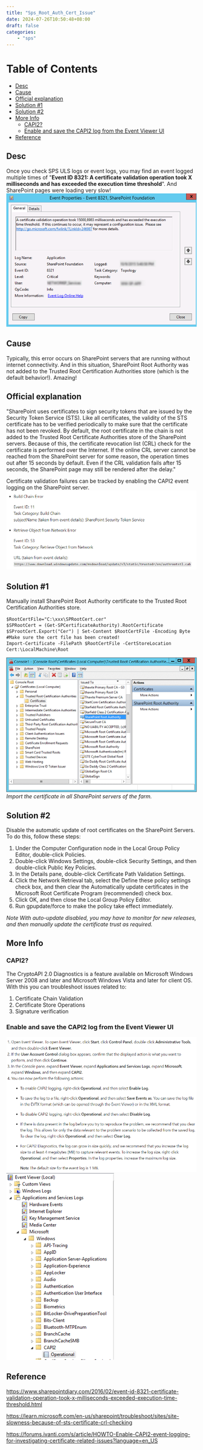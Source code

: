 ```yaml
---
title: "Sps_Root_Auth_Cert_Issue"
date: 2024-07-26T10:50:48+08:00
draft: false
categories:
    - "sps"
---
```

# Table of Contents
- [Desc](#desc)
- [Cause](#cause)
- [Official explanation](#official-explanation)
- [Solution #1](#solution-1)
- [Solution #2](#solution-2)
- [More Info](#more-info)
  - [CAPI2?](#capi2)
  - [Enable and save the CAPI2 log from the Event Viewer UI](#enable-and-save-the-capi2-log-from-the-event-viewer-ui)
- [Reference](#reference)

## Desc
Once you check SPS ULS logs or event logs, you may find an event logged multiple times of "**Event ID 8321: A certificate validation operation took X milliseconds and has exceeded the execution time threshold**". And SharePoint pages were loading very slow!
![alt text](image.png)

## Cause
Typically, this error occurs on SharePoint servers that are running without internet connectivity. And in this situation, SharePoint Root Authority was not added to the Trusted Root Certification Authorities store (which is the default behavior!). Amazing!
## Official explanation
"SharePoint uses certificates to sign security tokens that are issued by the Security Token Service (STS). Like all certificates, the validity of the STS certificate has to be verified periodically to make sure that the certificate has not been revoked. By default, the root certificate in the chain is not added to the Trusted Root Certificate Authorities store of the SharePoint servers. Because of this, the certificate revocation list (CRL) check for the certificate is performed over the Internet. If the online CRL server cannot be reached from the SharePoint server for some reason, the operation times out after 15 seconds by default. Even if the CRL validation fails after 15 seconds, the SharePoint page may still be rendered after the delay."

Certificate validation failures can be tracked by enabling the CAPI2 event logging on the SharePoint server. 
![alt text](image-2.png)
## Solution #1
Manually install SharePoint Root Authority certificate to the Trusted Root Certification Authorities store. 

    $RootCertFile="C:\xxx\SPRootCert.cer"
    $SPRootCert = (Get-SPCertificateAuthority).RootCertificate
    $SProotCert.Export("Cer") | Set-Content $RootCertFile -Encoding Byte
    #Make sure the cert file has been created!
    Import-Certificate -FilePath $RootCertFile -CertStoreLocation Cert:\LocalMachine\Root
![alt text](image-1.png)
*Import the certificate in all SharePoint servers of the farm.*
## Solution #2
Disable the automatic update of root certificates on the SharePoint Servers. To do this, follow these steps:
1. Under the Computer Configuration node in the Local Group Policy Editor, double-click Policies.
2. Double-click Windows Settings, double-click Security Settings, and then double-click Public Key Policies.
3. In the Details pane, double-click Certificate Path Validation Settings.
4. Click the Network Retrieval tab, select the Define these policy settings check box, and then clear the Automatically update certificates in the Microsoft Root Certificate Program (recommended) check box.
5. Click OK, and then close the Local Group Policy Editor.
6. Run gpupdate/force to make the policy take effect immediately.

*Note With auto-update disabled, you may have to monitor for new releases, and then manually update the certificate trust as required.*

## More Info
### CAPI2?
The CryptoAPI 2.0 Diagnostics is a feature available on Microsoft Windows Server 2008 and later and Microsoft Windows Vista and later for client OS.
With this you can troubleshoot issues related to:

1. Certificate Chain Validation
2. Certificate Store Operations
3. Signature verification

### Enable and save the CAPI2 log from the Event Viewer UI
![alt text](image-3.png)![alt text](image-4.png)

## Reference
https://www.sharepointdiary.com/2016/02/event-id-8321-certificate-validation-operation-took-x-milliseconds-exceeded-execution-time-threshold.html

https://learn.microsoft.com/en-us/sharepoint/troubleshoot/sites/site-slowness-because-of-sts-certificate-crl-checking

https://forums.ivanti.com/s/article/HOWTO-Enable-CAPI2-event-logging-for-investigating-certificate-related-issues?language=en_US
